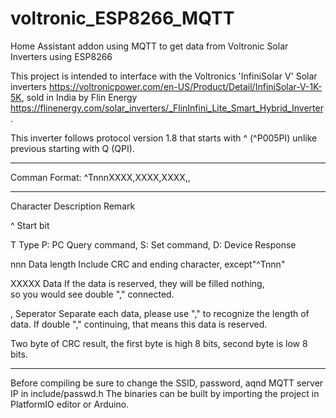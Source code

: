 # voltronic_ESP8266_MQTT
Home Assistant addon using MQTT to get data from Voltronic Solar Inverters using ESP8266

This project is intended to interface with the Voltronics 'InfiniSolar V' Solar inverters https://voltronicpower.com/en-US/Product/Detail/InfiniSolar-V-1K-5K, sold in India by Flin Energy https://flinenergy.com/solar_inverters/_FlinInfini_Lite_Smart_Hybrid_Inverter.

This inverter follows protocol version 1.8 that starts with ^ (^P005PI) unlike previous starting with Q (QPI).
___________________________________________________________________________________________
Comman Format: ^TnnnXXXX,XXXX,XXXX,,<CRC><cr>
___________________________________________________________________________________________
Character       Description         Remark

^               Start bit

T               Type                P: PC Query command, S: Set command, D: Device Response

nnn             Data length         Include CRC and ending character, except"^Tnnn"

XXXXX           Data                If the data is reserved, they will be filled nothing,  
                                      so you would see double "," connected.

,               Seperator           Separate each data, please use "," to recognize the 
                                    length of data. If double "," continuing, that means this data is reserved.

<CRC>           Two byte of CRC result, the first byte is high 8 bits, second byte is low 
                8 bits.
___________________________________________________________________________________________

Before compiling be sure to change the SSID, password, aqnd MQTT server IP in include/passwd.h 
The binaries can be built by importing the project in PlatformIO editor or Arduino.
